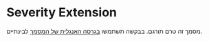 # Severity Extension

מסמך זה טרם תורגם. בבקשה תשתמשו [בגרסה האנגלית של המסמך](../../../extensions/severity.md)
לבינתיים.
